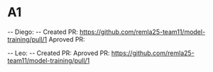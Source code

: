 # A1
-- Diego: --
Created PR: https://github.com/remla25-team11/model-training/pull/1
Aproved PR:

-- Leo: --
Created PR: 
Aproved PR: https://github.com/remla25-team11/model-training/pull/1

